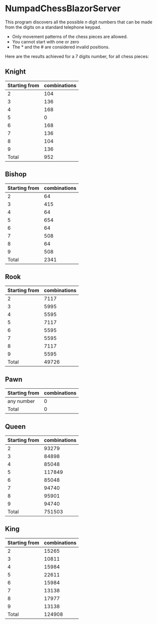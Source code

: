 # NumpadChessBlazorServer

This program discovers all the possible *n* digit numbers that can be made from the digits on a standard telephone keypad.  
- Only movement patterns of the chess pieces are allowed.
- You cannot start with one or zero
- The * and the # are considered invalid positions.

Here are the results achieved for a 7 digits number, for all chess pieces:
## Knight

|Starting from|combinations|
|-------------|----------------------|
|2|104|
|3|136|
|4|168|
|5|0|
|6|168|
|7|136|
|8|104|
|9|136|
|Total |952|

## Bishop

|Starting from|combinations|
|-------------|----------------------|
|2|64|
|3|415|
|4|64|
|5|654|
|6|64|
|7|508|
|8|64|
|9|508|
|Total |2341|

## Rook

|Starting from|combinations|
|-------------|----------------------|
|2|7117|
|3|5995|
|4|5595|
|5|7117|
|6|5595|
|7|5595|
|8|7117|
|9|5595|
|Total |49726|

## Pawn

|Starting from|combinations|
|-------------|----------------------|
|any number|0|
|Total |0|

## Queen

|Starting from|combinations|
|-------------|----------------------|
|2|93279|
|3|84898|
|4|85048|
|5|117849|
|6|85048|
|7|94740|
|8|95901|
|9|94740|
|Total |751503|

## King

|Starting from|combinations|
|-------------|----------------------|
|2|15265|
|3|10811|
|4|15984|
|5|22611|
|6|15984|
|7|13138|
|8|17977|
|9|13138|
|Total |124908|









